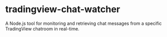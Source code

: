 # tradingview-chat-watcher
A Node.js tool for monitoring and retrieving chat messages from a specific TradingView chatroom in real-time.
